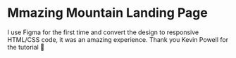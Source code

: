 # Mmazing Mountain Landing Page
I use Figma for the first time and convert the design to responsive HTML/CSS code, it was an amazing experience.
Thank you Kevin Powell for the tutorial 💖
